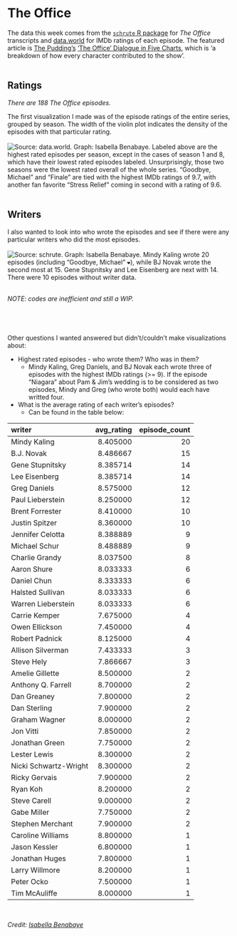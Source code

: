 
# The Office

The data this week comes from the [`schrute` R
package](https://bradlindblad.github.io/schrute/index.html) for *The
Office* transcripts and
[data.world](https://data.world/anujjain7/the-office-imdb-ratings-dataset)
for IMDb ratings of each episode. The featured article is [The
Pudding’s](https://pudding.cool/) [‘The Office’ Dialogue in Five
Charts](https://pudding.cool/2017/08/the-office/), which is ‘a breakdown
of how every character contributed to the show’.  
<br />

## Ratings

*There are 188 The Office episodes.*

The first visualization I made was of the episode ratings of the entire
series, grouped by season. The width of the violin plot indicates the
density of the episodes with that particular rating.  
<br /> ![Source: data.world. Graph: Isabella
Benabaye.](./The%20Office%20IMDb%20Ratings.png) Labeled above are the
highest rated episodes per season, except in the cases of season 1 and
8, which have their lowest rated episodes labeled. Unsurprisingly, those
two seasons were the lowest rated overall of the whole series. “Goodbye,
Michael” and “Finale” are tied with the highest IMDb ratings of 9.7,
with another fan favorite “Stress Relief” coming in second with a rating
of 9.6.  
<br />

## Writers

I also wanted to look into who wrote the episodes and see if there were
any particular writers who did the most episodes.  
<br /> ![Source: `schrute`. Graph: Isabella
Benabaye.](./The%20Office%20Writers.png) Mindy Kaling wrote 20 episodes
(including “Goodbye, Michael” `❤️`), while BJ Novak wrote the second
most at 15. Gene Stupnitsky and Lee Eisenberg are next with 14. There
were 10 episodes without writer data.  
<br />

*NOTE: codes are inefficient and still a WIP.*

## <br />

Other questions I wanted answered but didn’t/couldn’t make
visualizations about:

  - Highest rated episodes - who wrote them? Who was in them?
      - Mindy Kaling, Greg Daniels, and BJ Novak each wrote three of
        episodes with the highest IMDb ratings (\>= 9). If the episode
        “Niagara” about Pam & Jim’s wedding is to be considered as two
        episodes, Mindy and Greg (who wrote both) would each have
        writted four.
  - What is the average rating of each writer’s episodes?
      - Can be found in the table below:

| writer                | avg\_rating | episode\_count |
| :-------------------- | ----------: | -------------: |
| Mindy Kaling          |    8.405000 |             20 |
| B.J. Novak            |    8.486667 |             15 |
| Gene Stupnitsky       |    8.385714 |             14 |
| Lee Eisenberg         |    8.385714 |             14 |
| Greg Daniels          |    8.575000 |             12 |
| Paul Lieberstein      |    8.250000 |             12 |
| Brent Forrester       |    8.410000 |             10 |
| Justin Spitzer        |    8.360000 |             10 |
| Jennifer Celotta      |    8.388889 |              9 |
| Michael Schur         |    8.488889 |              9 |
| Charlie Grandy        |    8.037500 |              8 |
| Aaron Shure           |    8.033333 |              6 |
| Daniel Chun           |    8.333333 |              6 |
| Halsted Sullivan      |    8.033333 |              6 |
| Warren Lieberstein    |    8.033333 |              6 |
| Carrie Kemper         |    7.675000 |              4 |
| Owen Ellickson        |    7.450000 |              4 |
| Robert Padnick        |    8.125000 |              4 |
| Allison Silverman     |    7.433333 |              3 |
| Steve Hely            |    7.866667 |              3 |
| Amelie Gillette       |    8.500000 |              2 |
| Anthony Q. Farrell    |    8.700000 |              2 |
| Dan Greaney           |    7.800000 |              2 |
| Dan Sterling          |    7.900000 |              2 |
| Graham Wagner         |    8.000000 |              2 |
| Jon Vitti             |    7.850000 |              2 |
| Jonathan Green        |    7.750000 |              2 |
| Lester Lewis          |    8.300000 |              2 |
| Nicki Schwartz-Wright |    8.300000 |              2 |
| Ricky Gervais         |    7.900000 |              2 |
| Ryan Koh              |    8.200000 |              2 |
| Steve Carell          |    9.000000 |              2 |
| Gabe Miller           |    7.750000 |              2 |
| Stephen Merchant      |    7.900000 |              2 |
| Caroline Williams     |    8.800000 |              1 |
| Jason Kessler         |    6.800000 |              1 |
| Jonathan Huges        |    7.800000 |              1 |
| Larry Willmore        |    8.200000 |              1 |
| Peter Ocko            |    7.500000 |              1 |
| Tim McAuliffe         |    8.000000 |              1 |

<br />

*Credit: [Isabella
Benabaye](https://www.linkedin.com/in/isabella-benabaye/)*

